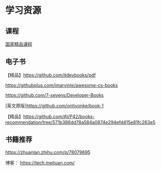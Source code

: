 # 学习资源



## 课程

[国家精品课程](http://www.chinaooc.cn/front/index.htm)



## 电子书

【精品】https://github.com/itdevbooks/pdf

https://githubplus.com/imarvinle/awesome-cs-books

https://github.com/7-sevens/Developer-Books

[英文原版]https://github.com/ontiyonke/book-1

【精品】https://github.com/AVP42/books-recommendation/tree/571b386dd78a584a0874e294efd415e81fc263e5





## 书籍推荐

https://zhuanlan.zhihu.com/p/78079695


博客：
https://tech.meituan.com/